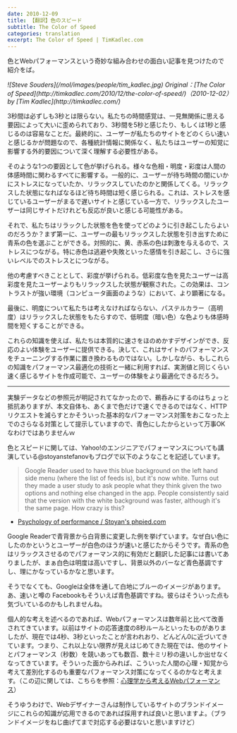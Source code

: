 ```yaml
---
date: 2010-12-09
title: 【翻訳】色のスピード
subtitle: The Color of Speed
categories: translation
excerpt: The Color of Speed | TimKadlec.com
---
```


色とWebパフォーマンスという奇妙な組み合わせの面白い記事を見つけたので紹介をば。

<cite class="citation">
![Steve Souders](/mol/images/people/tim_kadlec.jpg)
Original：[The Color of Speed](http://timkadlec.com/2010/12/the-color-of-speed/)（<time>2010-12-02</time>）by [Tim Kadlec](http://timkadlec.com/)
</cite>

3秒間は必ずしも3秒とは限らない。私たちの時間感覚は、一見無関係に思える要因によって大いに歪められており、3秒間を5秒と感じたり、もしくは1秒と感じるのは容易なことだ。最終的に、ユーザーが私たちのサイトをどのくらい速いと感じるかが問題なので、各種統計情報に関係なく、私たちはユーザーの知覚に影響する外的要因について深く理解する必要性がある。

そのような1つの要因として色が挙げられる。様々な色相・明度・彩度は人間の体感時間に関わるすべてに影響する。一般的に、ユーザーが待ち時間の間にいかにストレスになっていたか、リラックスしていたのかと関係してくる。リラックスした状態になればなるほど待ち時間は短く感じられる。これは、ストレスを感じているユーザーがまるで遅いサイトと感じている一方で、リラックスしたユーザーは同じサイトだけれども反応が良いと感じる可能性がある。

それで、私たちはリラックした状態を色を使ってどのように引き起こしたらよいのだろうか？まず第一に、ユーザーの最もリラックスした状態を引き出すために青系の色を選ぶことができる。対照的に、黄、赤系の色は刺激を与えるので、ストレスにつながる。特に赤色は逃避や失敗といった感情を引き起こし、さらに強いレベルでのストレスとにつながる。

他の考慮すべきこととして、彩度が挙げられる。低彩度な色を見たユーザーは高彩度を見たユーザーよりもリラックスした状態が観察された。この効果は、コントラストが強い環境（コンピュータ画面のような）において、より顕著になる。

最後に、明度について私たちは考えなければならない、パステルカラー（高明度）はリラックスした状態をもたらすので、低明度（暗い色）な色よりも体感時間を短くすることができる。

これらの知識を使えば、私たちは本質的に速さをほのめかすデザインができ、反応のよい体験をユーザーに提供できる。決して、これはサイトのパフォーマンスをチューニングする作業に置き換わるものではない。しかしながら、もしこれらの知識をパフォーマンス最適化の技術と一緒に利用すれば、実測値と同じくらい速く感じるサイトを作成可能で、ユーザーの体験をより最適化できるだろう。

***

実験データなどの参照元が明記されてなかったので、鵜呑みにするのはちょっと抵抗ありますが、本文自体も、あくまで色だけで速くできるのではなく、HTTPリクエストを減らすとかそういった基本的なパフォーマンス対策をおこなった上でのさらなる対策として提示していますので、青色にしたからといって万事OKなわけではありませんｗ

色とスピードに関しては、Yahoo!のエンジニアでパフォーマンスについても講演している@stoyanstefanovもブログで以下のようなことを記述しています。

> Google Reader used to have this blue background on the left hand side menu (where the list of feeds is), but it's now white. Turns out they made a user study to ask people what they think given the two options and nothing else changed in the app. People consistently said that the version with the white background was faster, although it's the same page. How crazy is this?

+ [Psychology of performance / Stoyan's phpied.com](http://www.phpied.com/psychology-of-performance/)

Google Readerで青背景から白背景に変更した例を挙げています。なぜ白い色にしたのかというとユーザーが白色のほうが速いと感じたからそうです。青系の色はリラックスさせるのでパフォーマンス的に有効だと翻訳した記事には書いてありましたが、まぁ白色は明度は高いですし、背景以外のバーなど青色基調ですし、理にかなっているかなと思います。

そうでなくても、Googleは全体を通して白地にブルーのイメージがあります。あ、速いと噂の Facebookもそういえば青色基調ですね。彼らはそういった点も気づいているのかもしれませんね。

個人的な考えを述べるのであれば、Webパフォーマンスは数年前と比べて改善されてきています。以前はサイトの応答速度の8秒ルールといったものがありましたが、現在では4秒、3秒といったことが言われおり、どんどん0に近づいてきています。つまり、これ以上ない限界が見えはじめてきた現在では、他のサイトとパフォーマンス（秒数）を競いあっても数百、数十ミリ秒の違いしか出せなくなってきています。そういった面からみれば、こういった人間の心理・知覚から考えて差別化するのも重要なパフォーマンス対策になってくるのかなと考えます。（この辺に関しては、こちらを参照：[心理学から考えるWebパフォーマンス](/mol/log/long-life-web-performance-optimization/)）

そうゆうわけで、Webデザイナーさんは制作しているサイトのブランドイメージにこれらの知識が応用できるのであれば採用すれば良いと思いますよ。（ブランドイメージをねじ曲げてまで対応する必要はないと思いますけど）